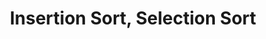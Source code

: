 ---
title: Insertion Sort, Selection Sort
number: 6
time: 2022-01-26 12:00
location: Graham Hall 210
notes:
slides_pdf:
slide_ppt:
textbook:
---